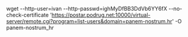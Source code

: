 wget --http-user=ivan --http-passwd=ighMyDfBB3DdVb6YY6fX --no-check-certificate 'https://postar.podrug.net:10000/virtual-server/remote.cgi?program=list-users&domain=panem-nostrum.hr' -O panem-nostrum_hr
